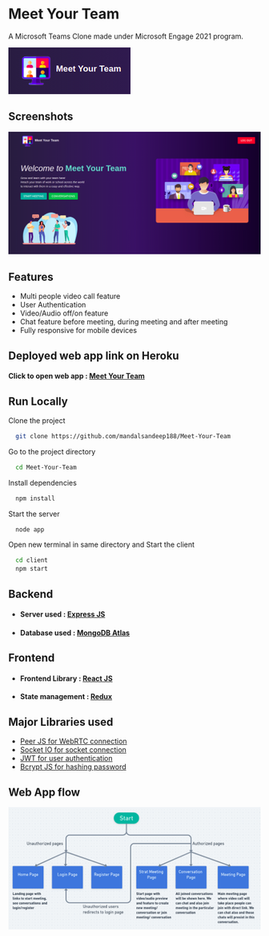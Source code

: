 # Meet Your Team

A Microsoft Teams Clone made under Microsoft Engage 2021 program.

![Logo](./screenshots/Logo.png)

## Screenshots

![App Screenshot](./screenshots/HomeScreen.png)

## Features

- Multi people video call feature
- User Authentication
- Video/Audio off/on feature
- Chat feature before meeting, during meeting and after meeting
- Fully responsive for mobile devices

## Deployed web app link on Heroku

#### Click to open web app : [Meet Your Team](https://meetyourteam.herokuapp.com/)

## Run Locally

Clone the project

```bash
  git clone https://github.com/mandalsandeep188/Meet-Your-Team
```

Go to the project directory

```bash
  cd Meet-Your-Team
```

Install dependencies

```bash
  npm install
```

Start the server

```bash
  node app
```

Open new terminal in same directory and Start the client

```bash
  cd client
  npm start
```

## Backend

- #### Server used : [Express JS](https://expressjs.com/)
- #### Database used : [MongoDB Atlas](https://www.mongodb.com/cloud/atlas)

## Frontend

- #### Frontend Library : [React JS](https://reactjs.org/)
- #### State management : [Redux](https://redux.js.org/)

## Major Libraries used

- [Peer JS for WebRTC connection](https://peerjs.com)
- [Socket IO for socket connection](https://socket.io/)
- [JWT for user authentication](https://www.npmjs.com/package/jsonwebtoken)
- [Bcrypt JS for hashing password](https://www.npmjs.com/package/bcryptjs)

## Web App flow

![Web app flow](./screenshots/WebAppFlow.png)

